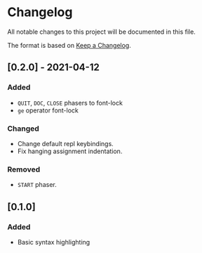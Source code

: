 # Changelog

All notable changes to this project will be documented in this file.

The format is based on [Keep a Changelog](https://keepachangelog.com/en/1.0.0/).

## [0.2.0] - 2021-04-12
### Added
- `QUIT`, `DOC`, `CLOSE` phasers to font-lock
- `ge` operator font-lock

### Changed

- Change default repl keybindings.
- Fix hanging assignment indentation.

### Removed

- `START` phaser.

## [0.1.0]
### Added
- Basic syntax highlighting
